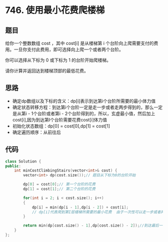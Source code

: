 # 746. 使用最小花费爬楼梯

## 题目
给你一个整数数组 cost ，其中 cost[i] 是从楼梯第 i 个台阶向上爬需要支付的费用。一旦你支付此费用，即可选择向上爬一个或者两个台阶。

你可以选择从下标为 0 或下标为 1 的台阶开始爬楼梯。

请你计算并返回达到楼梯顶部的最低花费。

## 思路

* 确定dp数组以及下标的含义：dp[i]表示到达第i个台阶所需要的最小体力值
* 确定状态转移方程：到达第i个台阶一定是走一步或者走两步得到的，那么一定是从第i - 1个台阶或者第i - 2个台阶得到的，所以，玄虚最小值，然后加上cost[i],因为到达第I个台阶需要花费cost[i]体力值
* 初始化状态数组：dp[0] = cost[0],dp[1] = cost[1]
* 确定遍历顺序：从前往后


## 代码

```cpp
class Solution {
public:
    int minCostClimbingStairs(vector<int>& cost) {
        vector<int> dp(cost.size());// 题目从下标为0的台阶开始

        dp[0] = cost[0];// 第一个台阶的花费
        dp[1] = cost[1];// 第二个台阶的花费

        for(int i = 2; i < cost.size(); i++)
        {
            dp[i] = min(dp[i - 1],dp[i - 2]) + cost[i];
            // dp[i]代表爬到第I层楼梯所需要的最小花费  由于一次性可以走一步或者两步  所以 第i层的状态是由第i - 1层或者第i - 2层状态得来
        }

        return min(dp[cost.size() - 1],dp[cost.size() - 2]);//到达最后一个台阶 一定是走一步或者走两步得到的
    }
};

```
